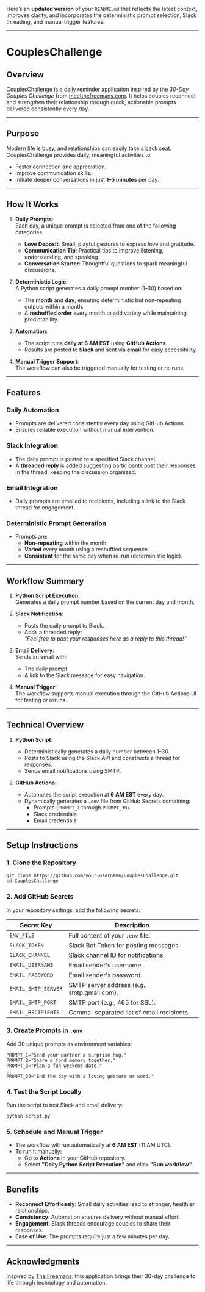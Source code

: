 Here’s an **updated version** of your `README.md` that reflects the latest context, improves clarity, and incorporates the deterministic prompt selection, Slack threading, and manual trigger features:

---

# **CouplesChallenge**

## **Overview**
CouplesChallenge is a daily reminder application inspired by the *30-Day Couples Challenge* from [meetthefreemans.com](https://meetthefreemans.com). It helps couples reconnect and strengthen their relationship through quick, actionable prompts delivered consistently every day.

---

## **Purpose**
Modern life is busy, and relationships can easily take a back seat. CouplesChallenge provides daily, meaningful activities to:
- Foster connection and appreciation.
- Improve communication skills.
- Initiate deeper conversations in just **1–5 minutes** per day.

---

## **How It Works**

1. **Daily Prompts**:  
   Each day, a unique prompt is selected from one of the following categories:
   - **Love Deposit**: Small, playful gestures to express love and gratitude.
   - **Communication Tip**: Practical tips to improve listening, understanding, and speaking.
   - **Conversation Starter**: Thoughtful questions to spark meaningful discussions.

2. **Deterministic Logic**:  
   A Python script generates a daily prompt number (1–30) based on:
   - The **month** and **day**, ensuring deterministic but non-repeating outputs within a month.
   - A **reshuffled order** every month to add variety while maintaining predictability.

3. **Automation**:
   - The script runs **daily at 6 AM EST** using **GitHub Actions**.
   - Results are posted to **Slack** and sent via **email** for easy accessibility.

4. **Manual Trigger Support**:  
   The workflow can also be triggered manually for testing or re-runs.

---

## **Features**

### **Daily Automation**
- Prompts are delivered consistently every day using GitHub Actions.
- Ensures reliable execution without manual intervention.

### **Slack Integration**
- The daily prompt is posted to a specified Slack channel.
- A **threaded reply** is added suggesting participants post their responses in the thread, keeping the discussion organized.

### **Email Integration**
- Daily prompts are emailed to recipients, including a link to the Slack thread for engagement.

### **Deterministic Prompt Generation**
- Prompts are:
   - **Non-repeating** within the month.
   - **Varied** every month using a reshuffled sequence.
   - **Consistent** for the same day when re-run (deterministic logic).

---

## **Workflow Summary**

1. **Python Script Execution**:  
   Generates a daily prompt number based on the current day and month.

2. **Slack Notification**:  
   - Posts the daily prompt to Slack.
   - Adds a threaded reply:  
     _"Feel free to post your responses here as a reply to this thread!"_

3. **Email Delivery**:  
   Sends an email with:
   - The daily prompt.
   - A link to the Slack message for easy navigation.

4. **Manual Trigger**:  
   The workflow supports manual execution through the GitHub Actions UI for testing or reruns.

---

## **Technical Overview**

1. **Python Script**:
   - Deterministically generates a daily number between 1–30.
   - Posts to Slack using the Slack API and constructs a thread for responses.
   - Sends email notifications using SMTP.

2. **GitHub Actions**:
   - Automates the script execution at **6 AM EST** every day.
   - Dynamically generates a `.env` file from GitHub Secrets containing:
     - Prompts (`PROMPT_1` through `PROMPT_30`).
     - Slack credentials.
     - Email credentials.

---

## **Setup Instructions**

### **1. Clone the Repository**
```bash
git clone https://github.com/your-username/CouplesChallenge.git
cd CouplesChallenge
```

### **2. Add GitHub Secrets**
In your repository settings, add the following secrets:

| Secret Key         | Description                              |
|---------------------|------------------------------------------|
| `ENV_FILE`         | Full content of your `.env` file.        |
| `SLACK_TOKEN`      | Slack Bot Token for posting messages.    |
| `SLACK_CHANNEL`    | Slack channel ID for notifications.      |
| `EMAIL_USERNAME`   | Email sender's username.                 |
| `EMAIL_PASSWORD`   | Email sender's password.                 |
| `EMAIL_SMTP_SERVER`| SMTP server address (e.g., smtp.gmail.com). |
| `EMAIL_SMTP_PORT`  | SMTP port (e.g., 465 for SSL).           |
| `EMAIL_RECIPIENTS` | Comma-separated list of email recipients.|

### **3. Create Prompts in `.env`**
Add 30 unique prompts as environment variables:
```plaintext
PROMPT_1="Send your partner a surprise hug."
PROMPT_2="Share a fond memory together."
PROMPT_3="Plan a fun weekend date."
...
PROMPT_30="End the day with a loving gesture or word."
```

### **4. Test the Script Locally**
Run the script to test Slack and email delivery:
```bash
python script.py
```

### **5. Schedule and Manual Trigger**
- The workflow will run automatically at **6 AM EST** (11 AM UTC).
- To run it manually:
   - Go to **Actions** in your GitHub repository.
   - Select **"Daily Python Script Execution"** and click **"Run workflow"**.

---

## **Benefits**
- **Reconnect Effortlessly**: Small daily activities lead to stronger, healthier relationships.
- **Consistency**: Automation ensures delivery without manual effort.
- **Engagement**: Slack threads encourage couples to share their responses.
- **Ease of Use**: The prompts require just a few minutes per day.

---

## **Acknowledgments**
Inspired by [The Freemans](https://meetthefreemans.com), this application brings their 30-day challenge to life through technology and automation.